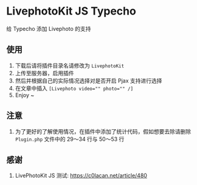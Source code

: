 # LivephotoKit JS Typecho 
给 Typecho 添加 Livephoto 的支持

## 使用
1. 下载后请将插件目录名请修改为 `LivephotoKit`
2. 上传至服务器，启用插件
3. 然后并根据自己的实际情况选择对是否开启 Pjax 支持进行选择
4. 在文章中插入 `[Livephoto video="" photo="" /]`
5. Enjoy ~

## 注意
1. 为了更好的了解使用情况，在插件中添加了统计代码，假如想要去除请删除 `Plugin.php` 文件中的 29～34 行与 50～53 行

## 感谢
1. LivePhotoKit JS 测试: https://c0lacan.net/article/480
